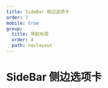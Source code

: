 ```yaml
---
title: SideBar 侧边选项卡
order: 7
mobile: true
group:
  title: 导航布局
  order: 4
  path: navlayout
---
```


# SideBar 侧边选项卡

<code src="../demo/SideBar.tsx"></code>
<API src="../src/SideBar.tsx"></API>
